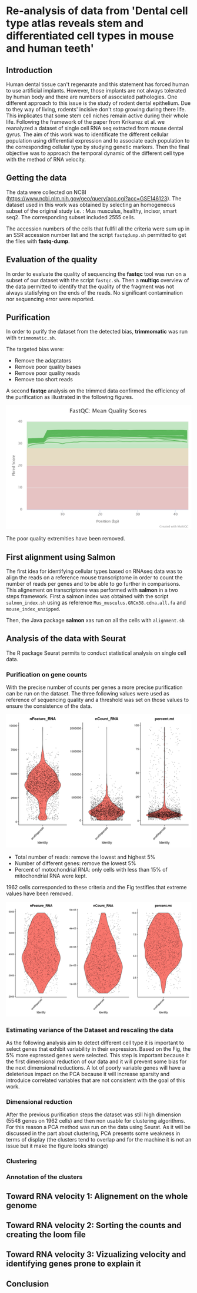 # Re-analysis of data from 'Dental cell type atlas reveals stem and differentiated cell types in mouse and human teeth'

## Introduction

Human dental tissue can't regenarate and this statement has forced human to use artificial implants. However, those implants are not always tolerated by human body and there are numbers of associated pathologies. One different approach to this issue is the study of rodent dental epithelium. Due to they way of living, rodents' incisive don't stop growing during there life. This implicates that some stem cell niches remain active during their whole life. Following the framework of the paper from Krikanez et al. we reanalyzed a dataset of single cell RNA seq extracted from mouse dental gyrus. The aim of this work was to identificate the different cellular population using differential expression and to associate each population to the corresponding cellular type by studying genetic markers. Then the final objective was to approach the temporal dynamic of the different cell type with the method of RNA velocity.

## Getting the data
The data were collected on NCBI (https://www.ncbi.nlm.nih.gov/geo/query/acc.cgi?acc=GSE146123). The dataset used in this work was obtained by selecting an homogeneous subset of the original study i.e. : Mus musculus, healthy, incisor, smart seq2. The corresponding subset included 2555 cells.

The accession numbers of the cells that fullfil all the criteria were sum up in an SSR accession number list and the script `fastqdump.sh` permitted to get the files with **fastq-dump**.

## Evaluation of the quality

In order to evaluate the quality of sequencing the **fastqc** tool was run on a subset of our dataset with the script `fastqc.sh`. Then a **multiqc** overview of the data permitted to identify that the quality of the fragment was not always statisfying on the ends of the reads. No significant contamination nor sequencing error were reported.

## Purification

In order to purify the dataset from the detected bias, **trimmomatic** was run with `trimmomatic.sh`. 

The targeted bias were:

* Remove the adaptators
* Remove poor quality bases
* Remove poor quality reads
* Remove too short reads

A second **fastqc** analysis on the trimmed data confirmed the efficiency of the purification as illustrated in the following figures.

![Mean per base quality](Pictures/fastqc_per_base_sequence_quality_plot.png)

The poor quality extremities have been removed.

## First alignment using Salmon

The first idea for identifying cellular types based on RNAseq data was to align the reads on a reference mouse transcriptome in order to count the number of reads per genes and to be able to go further in comparisons. This alignement on transcriptome was performed with **salmon** in a two steps framework.
First a salmon index was obtained with the script `salmon_index.sh` using as reference `Mus_musculus.GRCm38.cdna.all.fa` and `mouse_index_unzipped`.

Then, the Java package **salmon** xas run on all the cells with `alignment.sh`

## Analysis of the data with Seurat

The R package Seurat permits to conduct statistical analysis on single cell data. 

### Purification on gene counts

With the precise number of counts per genes a more precise purification can be run on the dataset. The three following values were used as reference of sequencing quality and a threshold was set on those values to ensure the consistence of the data.

![Data before purification](Pictures/features_before_purif.png) 

* Total number of reads: remove the lowest and highest 5%
* Number of different genes: remove the lowest 5%
* Percent of motochondrial RNA: only cells with less than 15% of mitochondrial RNA were kept.

1962 cells corresponded to these criteria and the Fig testifies that extreme values have been removed.

![Data after purification](Pictures/Features_after_purif.png)

### Estimating variance of the Dataset and rescaling the data

As the following analysis aim to detect different cell type it is important to select genes that exhibit variability in their expression. Based on the Fig, the 5% more expressed genes were selected. This step is important because it the first dimensional reduction of our data and it will prevent some bias for the next dimensional reductions. A lot of poorly variable genes will have a deleterious impact on the PCA because it will increase sparsity and introduice correlated variables that are not consistent with the goal of this work.

### Dimensional reduction
After the previous purification steps the dataset was still high dimension (5548 genes on 1962 cells) and then non usable for clustering algorithms. For this reason a PCA method was run on the data using Seurat. 
As it will be discussed in the part about clustering, PCA presents some weakness in terms of display (the clusters tend to overlap and for the machine it is not an issue but it make the figure looks strange)
### Clustering
### Annotation of the clusters

## Toward RNA velocity 1: Alignement on the whole genome

## Toward RNA velocity 2: Sorting the counts and creating the loom file

## Toward RNA velocity 3: Vizualizing velocity and identifying genes prone to explain it

## Conclusion


